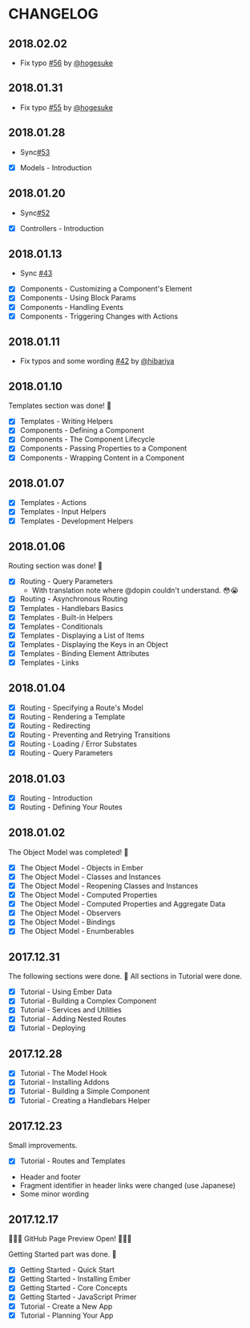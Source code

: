 # CHANGELOG

## 2018.02.02

- Fix typo [#56](https://github.com/dopin/emberjs-guides-ja/pull/56) by [@hogesuke](https://github.com/hogesuke)


## 2018.01.31

- Fix typo [#55](https://github.com/dopin/emberjs-guides-ja/pull/55) by [@hogesuke](https://github.com/hogesuke)

## 2018.01.28

- Sync[#53](https://github.com/dopin/emberjs-guides-ja/pull/53)
- [x] Models - Introduction

## 2018.01.20

- Sync[#52](https://github.com/dopin/emberjs-guides-ja/pull/52)
- [x] Controllers - Introduction

## 2018.01.13

- Sync [#43](https://github.com/dopin/emberjs-guides-ja/pull/43)
- [x] Components - Customizing a Component's Element
- [x] Components - Using Block Params
- [x] Components - Handling Events
- [x] Components - Triggering Changes with Actions

## 2018.01.11

- Fix typos and some wording [#42](https://github.com/dopin/emberjs-guides-ja/pull/42) by [@hibariya](https://github.com/hibariya)

## 2018.01.10

Templates section was done! 🎉

- [x] Templates - Writing Helpers
- [x] Components - Defining a Component
- [x] Components - The Component Lifecycle
- [x] Components - Passing Properties to a Component
- [x] Components - Wrapping Content in a Component

## 2018.01.07

- [x] Templates - Actions
- [x] Templates - Input Helpers
- [x] Templates - Development Helpers

## 2018.01.06

Routing section was done! 🎉

- [x] Routing - Query Parameters
  - With translation note where @dopin couldn't understand. 😳😭
- [x] Routing - Asynchronous Routing
- [x] Templates - Handlebars Basics
- [x] Templates - Built-in Helpers
- [x] Templates - Conditionals
- [x] Templates - Displaying a List of Items
- [x] Templates - Displaying the Keys in an Object
- [x] Templates - Binding Element Attributes
- [x] Templates - Links

## 2018.01.04

- [x] Routing - Specifying a Route's Model
- [x] Routing - Rendering a Template
- [x] Routing - Redirecting
- [x] Routing - Preventing and Retrying Transitions 
- [x] Routing - Loading / Error Substates
- [x] Routing - Query Parameters

## 2018.01.03

- [x] Routing - Introduction
- [x] Routing - Defining Your Routes

## 2018.01.02

The Object Model was completed! 🎉

- [x] The Object Model - Objects in Ember
- [x] The Object Model - Classes and Instances
- [x] The Object Model - Reopening Classes and Instances
- [x] The Object Model - Computed Properties
- [x] The Object Model - Computed Properties and Aggregate Data
- [x] The Object Model - Observers
- [x] The Object Model - Bindings
- [x] The Object Model - Enumberables

## 2017.12.31

The following sections were done. 🎉
All sections in Tutorial were done.

- [x] Tutorial - Using Ember Data
- [x] Tutorial - Building a Complex Component
- [x] Tutorial - Services and Utilities
- [x] Tutorial - Adding Nested Routes
- [x] Tutorial - Deploying

## 2017.12.28

- [x] Tutorial - The Model Hook
- [x] Tutorial - Installing Addons
- [x] Tutorial - Building a Simple Component
- [x] Tutorial - Creating a Handlebars Helper

## 2017.12.23

Small improvements.

- [x] Tutorial - Routes and Templates
- Header and footer
- Fragment identifier in header links were changed (use Japanese)
- Some minor wording

## 2017.12.17

🎉🎉🎉 GitHub Page Preview Open! 🎉🎉🎉

Getting Started part was done. 🎉

- [x] Getting Started - Quick Start
- [x] Getting Started - Installing Ember
- [x] Getting Started - Core Concepts
- [x] Getting Started - JavaScript Primer
- [x] Tutorial - Create a New App
- [x] Tutorial - Planning Your App
